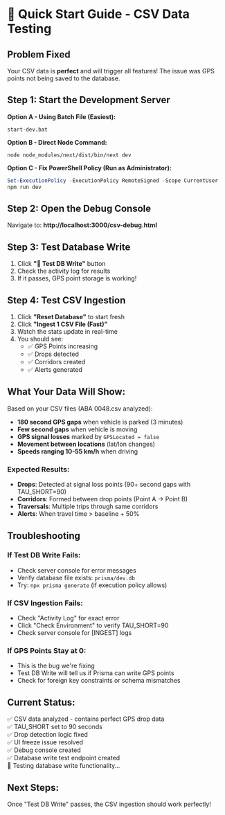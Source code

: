 # 🚀 Quick Start Guide - CSV Data Testing

## Problem Fixed
Your CSV data is **perfect** and will trigger all features! The issue was GPS points not being saved to the database.

## Step 1: Start the Development Server

**Option A - Using Batch File (Easiest):**
```
start-dev.bat
```

**Option B - Direct Node Command:**
```
node node_modules/next/dist/bin/next dev
```

**Option C - Fix PowerShell Policy (Run as Administrator):**
```powershell
Set-ExecutionPolicy -ExecutionPolicy RemoteSigned -Scope CurrentUser
npm run dev
```

## Step 2: Open the Debug Console

Navigate to: **http://localhost:3000/csv-debug.html**

## Step 3: Test Database Write

1. Click **"🔧 Test DB Write"** button
2. Check the activity log for results
3. If it passes, GPS point storage is working!

## Step 4: Test CSV Ingestion

1. Click **"Reset Database"** to start fresh
2. Click **"Ingest 1 CSV File (Fast)"** 
3. Watch the stats update in real-time
4. You should see:
   - ✅ GPS Points increasing
   - ✅ Drops detected
   - ✅ Corridors created
   - ✅ Alerts generated

## What Your Data Will Show:

Based on your CSV files (ABA 0048.csv analyzed):

- **180 second GPS gaps** when vehicle is parked (3 minutes)
- **Few second gaps** when vehicle is moving
- **GPS signal losses** marked by `GPSLocated = false`
- **Movement between locations** (lat/lon changes)
- **Speeds ranging 10-55 km/h** when driving

### Expected Results:
- **Drops**: Detected at signal loss points (90+ second gaps with TAU_SHORT=90)
- **Corridors**: Formed between drop points (Point A → Point B)
- **Traversals**: Multiple trips through same corridors
- **Alerts**: When travel time > baseline + 50%

## Troubleshooting

### If Test DB Write Fails:
- Check server console for error messages
- Verify database file exists: `prisma/dev.db`
- Try: `npx prisma generate` (if execution policy allows)

### If CSV Ingestion Fails:
- Check "Activity Log" for exact error
- Click "Check Environment" to verify TAU_SHORT=90
- Check server console for [INGEST] logs

### If GPS Points Stay at 0:
- This is the bug we're fixing
- Test DB Write will tell us if Prisma can write GPS points
- Check for foreign key constraints or schema mismatches

## Current Status:

✅ CSV data analyzed - contains perfect GPS drop data  
✅ TAU_SHORT set to 90 seconds  
✅ Drop detection logic fixed  
✅ UI freeze issue resolved  
✅ Debug console created  
✅ Database write test endpoint created  
🔧 Testing database write functionality...

## Next Steps:

Once "Test DB Write" passes, the CSV ingestion should work perfectly!
